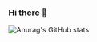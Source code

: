 ### Hi there 👋

![Anurag's GitHub stats](https://github-readme-stats.vercel.app/api?username=cgoulart01&theme=dark&show_icons=true)
